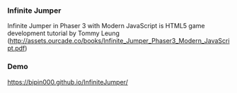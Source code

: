 ### Infinite Jumper
Infinite Jumper in Phaser 3 with Modern JavaScript is HTML5 game development tutorial by Tommy Leung (http://assets.ourcade.co/books/Infinite_Jumper_Phaser3_Modern_JavaScript.pdf)

### Demo
https://bipin000.github.io/InfiniteJumper/
